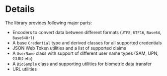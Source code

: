# Details

The library provides following major parts:

* Encoders to convert data between different formats (`UTF8`, `UTF16`, `Base64`, `Base64Url`)
* A base `Credential` type and derived classes for all supported credentials
* JSON Web Token utilities and a list of supported claims
* A `UserName` class with support of different user name types (SAM, UPN, GUID etc)
* A `BioSample` class and supporting utilities for biometric data transfer
* URL utilities
